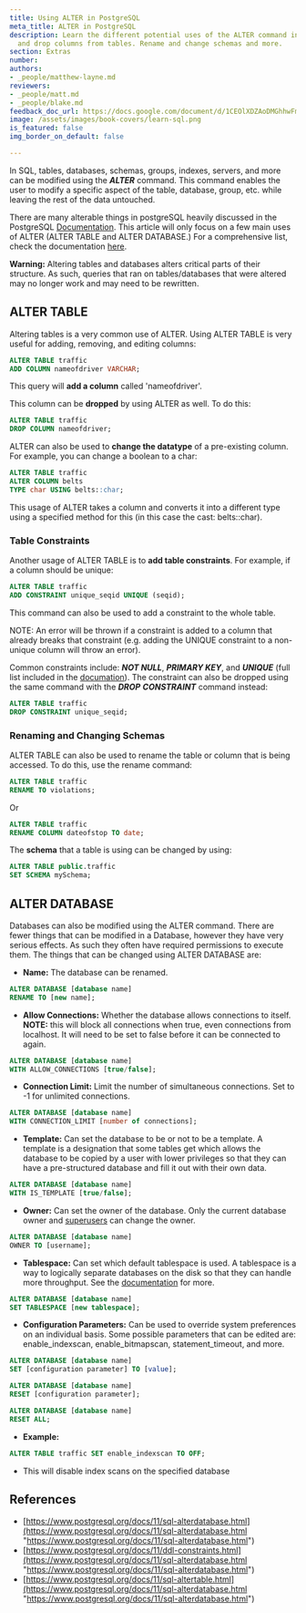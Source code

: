```yaml
---
title: Using ALTER in PostgreSQL
meta_title: ALTER in PostgreSQL
description: Learn the different potential uses of the ALTER command in PSQL. Add
  and drop columns from tables. Rename and change schemas and more.
section: Extras
number:
authors:
- _people/matthew-layne.md
reviewers:
- _people/matt.md
- _people/blake.md
feedback_doc_url: https://docs.google.com/document/d/1CEOlXDZAoDMGhhwFmZ2q4aStSulRmmIWLjqBBvcZU0U/edit?usp=sharing
image: /assets/images/book-covers/learn-sql.png
is_featured: false
img_border_on_default: false

---
```

In SQL, tables, databases, schemas, groups, indexes, servers, and more can be modified using the **_ALTER_** command. This command enables the user to modify a specific aspect of the table, database, group, etc. while leaving the rest of the data untouched.

There are many alterable things in postgreSQL heavily discussed in the PostgreSQL [Documentation](https://www.postgresql.org/docs/11/sql-altertable.html). This article will only focus on a few main uses of ALTER (ALTER TABLE and ALTER DATABASE.) For a comprehensive list, check the documentation [here](https://www.postgresql.org/docs/11/sql-altertable.html).

**Warning:** Altering tables and databases alters critical parts of their structure. As such, queries that ran on tables/databases that were altered may no longer work and may need to be rewritten.

## ALTER TABLE

Altering tables is a very common use of ALTER. Using ALTER TABLE is very useful for adding, removing, and editing columns:

```sql
ALTER TABLE traffic
ADD COLUMN nameofdriver VARCHAR;
```

This query will **add a column** called 'nameofdriver'.

This column can be **dropped** by using ALTER as well. To do this:

```sql
ALTER TABLE traffic
DROP COLUMN nameofdriver;
```

ALTER can also be used to **change the datatype** of a pre-existing column. For example, you can change a boolean to a char:

```sql
ALTER TABLE traffic
ALTER COLUMN belts
TYPE char USING belts::char;
```

This usage of ALTER takes a column and converts it into a different type using a specified method for this (in this case the cast: belts::char).

### Table Constraints

Another usage of ALTER TABLE is to **add table constraints**. For example, if a column should be unique:

```sql
ALTER TABLE traffic
ADD CONSTRAINT unique_seqid UNIQUE (seqid);
```

This command can also be used to add a constraint to the whole table.

NOTE: An error will be thrown if a constraint is added to a column that already breaks that constraint (e.g. adding the UNIQUE constraint to a non-unique column will throw an error).

Common constraints include: **_NOT NULL_**, **_PRIMARY KEY_**, and **_UNIQUE_** (full list included in the [documation](https://www.postgresql.org/docs/11/ddl-constraints.html)). The constraint can also be dropped using the same command with the **_DROP_** **_CONSTRAINT_** command instead:

```sql
ALTER TABLE traffic
DROP CONSTRAINT unique_seqid;
```

### Renaming and Changing Schemas

ALTER TABLE can also be used to rename the table or column that is being accessed. To do this, use the rename command:

```sql
ALTER TABLE traffic
RENAME TO violations;
```

Or

```sql
ALTER TABLE traffic
RENAME COLUMN dateofstop TO date;
```

The **schema** that a table is using can be changed by using:

```sql
ALTER TABLE public.traffic
SET SCHEMA mySchema;
```

## ALTER DATABASE

Databases can also be modified using the ALTER command. There are fewer things that can be modified in a Database, however they have very serious effects. As such they often have required permissions to execute them. The things that can be changed using ALTER DATABASE are:

* **Name:** The database can be renamed.

```sql
ALTER DATABASE [database name]
RENAME TO [new name];
```

* **Allow Connections:** Whether the database allows connections to itself. **NOTE:** this will block all connections when true, even connections from localhost. It will need to be set to false before it can be connected to again.

```sql
ALTER DATABASE [database name]
WITH ALLOW_CONNECTIONS [true/false];
```

* **Connection Limit:** Limit the number of simultaneous connections. Set to -1 for unlimited connections.

```sql
ALTER DATABASE [database name]
WITH CONNECTION_LIMIT [number of connections];
```

* **Template:** Can set the database to be or not to be a template. A template is a designation that some tables get which allows the database to be copied by a user with lower privileges so that they can have a pre-structured database and fill it out with their own data.

```sql
ALTER DATABASE [database name]
WITH IS_TEMPLATE [true/false];
```

* **Owner:** Can set the owner of the database. Only the current database owner and [superusers](https://www.postgresql.org/docs/11/app-createuser.html) can change the owner.

```sql
ALTER DATABASE [database name]
OWNER TO [username];
```

* **Tablespace:** Can set which default tablespace is used. A tablespace is a way to logically separate databases on the disk so that they can handle more throughput. See the [documentation](https://www.postgresql.org/docs/11/manage-ag-tablespaces.html) for more.

```sql
ALTER DATABASE [database name]
SET TABLESPACE [new tablespace];
```

* **Configuration Parameters:** Can be used to override system preferences on an individual basis. Some possible parameters that can be edited are: enable_indexscan, enable_bitmapscan, statement_timeout, and more.

```sql
ALTER DATABASE [database name]
SET [configuration parameter] TO [value];
```

```sql
ALTER DATABASE [database name]
RESET [configuration parameter];
```

```sql
ALTER DATABASE [database name]
RESET ALL;
```

* **Example:**

```sql
ALTER TABLE traffic SET enable_indexscan TO OFF;
```

* This will disable index scans on the specified database

## References

* [https://www.postgresql.org/docs/11/sql-alterdatabase.html](https://www.postgresql.org/docs/11/sql-alterdatabase.html "https://www.postgresql.org/docs/11/sql-alterdatabase.html")
* [https://www.postgresql.org/docs/11/ddl-constraints.html](https://www.postgresql.org/docs/11/sql-alterdatabase.html "https://www.postgresql.org/docs/11/sql-alterdatabase.html")
* [https://www.postgresql.org/docs/11/sql-altertable.html](https://www.postgresql.org/docs/11/sql-alterdatabase.html "https://www.postgresql.org/docs/11/sql-alterdatabase.html")
